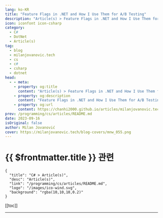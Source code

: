 ```yaml
---
lang: ko-KR
title: "Feature Flags in .NET and How I Use Them for A/B Testing"
description: "Article(s) > Feature Flags in .NET and How I Use Them for A/B Testing"
icon: iconfont icon-csharp
category: 
  - C#
  - DotNet
  - Article(s)
tag: 
  - blog
  - milanjovanovic.tech
  - cs
  - c#
  - csharp
  - dotnet
head:
  - - meta:
    - property: og:title
      content: "Article(s) > Feature Flags in .NET and How I Use Them for A/B Testing"
    - property: og:description
      content: "Feature Flags in .NET and How I Use Them for A/B Testing"
    - property: og:url
      content: https://chanhi2000.github.io/articles/milanjovanovic.tech/feature-flags-in-dotnet-and-how-i-use-them-for-ab-testing.html
prev: /programming/cs/articles/README.md
date: 2023-09-16
isOriginal: false
author: Milan Jovanović
cover: https://milanjovanovic.tech/blog-covers/mnw_055.png
---
```


# {{ $frontmatter.title }} 관련

```component VPCard
{
  "title": "C# > Article(s)",
  "desc": "Article(s)",
  "link": "/programming/cs/articles/README.md",
  "logo": "/images/ico-wind.svg",
  "background": "rgba(10,10,10,0.2)"
}
```

[[toc]]

---

<SiteInfo
  name="Feature Flags in .NET and How I Use Them for A/B Testing"
  desc="The ability to conditionally turn features on or off in your application without redeploying the code is a powerful tool. It lets you quickly iterate on new features and frequently integrate your changes with the main branch. You can use feature flags to achieve this. Feature flags are a software development technique that allows you to wrap application features in a conditional statement. You can then toggle the feature on or off in runtime to control which features are enabled."
  url="https://milanjovanovic.tech/blog/feature-flags-in-dotnet-and-how-i-use-them-for-ab-testing/"
  logo="https://milanjovanovic.tech/profile_favicon.png"
  preview="https://milanjovanovic.tech/blog-covers/mnw_055.png"/>

<!-- TODO: 작성 -->

<!-- 
The ability to conditionally turn features on or off in your application without redeploying the code is a powerful tool.

It lets you quickly iterate on new features and frequently integrate your changes with the main branch.

You can use **feature flags** to achieve this.

**Feature flags** are a software development technique that allows you to wrap application features in a conditional statement.
You can then toggle the feature on or off in runtime to control which features are enabled.

We have a lot to cover in this week's newsletter:

- Feature flag fundamentals in .NET
<li>Feature filters and phased rollouts
<li>Trunk-based development
<li>A/B testing

Let's dive in!

---

## feature-flags-in-net"><a href="#feature-flags-in-net">Feature Flags In .NET

<a href="https://github.com/microsoft/FeatureManagement-Dotnet">Feature flags</a> provide a way for .NET and ASP.NET Core applications to turn features on or off dynamically.

To get started, you need to install the `Microsoft.FeatureManagement` library in your project:

```pwsh
Install-Package Microsoft.FeatureManagement

```

This library will allow you to develop and expose application functionality based on features.
It's useful when you have special requirements when a new feature should be enabled and under what conditions.

The next step is to register the required services with dependency injection by calling `AddFeatureManagement`:

```cs
builder.Services.AddFeatureManagement();

```

And you are ready to create your first feature flag.
Feature flags are built on top of the .NET configuration system.
Any .NET configuration provider can act as the backbone for exposing feature flags.

Let's create a feature flag called `ClipArticleContent` in our `appsettings.json` file:

```json
"FeatureManagement": {
  "ClipArticleContent": false
}

```

By convention, feature flags have to be defined in the `FeatureManagement` configuration section.
But you can change this by providing a different configuration section when calling `AddFeatureManagement`.

Microsoft recommends exposing feature flags using enums and then consuming them with the `nameof` operator.
For example, you would write `nameof(FeatureFlags.ClipArticleContent)`.

However, I prefer defining feature flags as constants in a static class because it simplifies the usage.

```cs
// Using enums
public enum FeatureFlags
{
    ClipArticleContent = 1
}

// Using constants
public static class FeatureFlags
{
    public const string ClipArticleContent = "ClipArticleContent";
}

```

To check the feature flag state, you can use the `IFeatureManager` service.
In this example, if the `ClipArticleContent` feature flag is turned on, we will return only the first thirty characters of the article's content.

```cs
app.MapGet("articles/{id}", async (
    Guid id,
    IGetArticle query,
    IFeatureManager featureManager) =>
{
    var article = query.Execute(id);

<span class="code-line highlight-line">    if (await featureManager.IsEnabledAsync(FeatureFlags.ClipArticleContent))
    {
        article.Content = article.Content.Substring(0, 50);
    }

    return Results.Ok(article);
});

```

You can also apply feature flags on a controller or endpoint level using the `FeatureGate` attribute:

```cs
[FeatureGate(FeatureFlags.EnableArticlesApi)]
public class ArticlesController : Controller
{
   // ...
}

```

This covers the fundamentals of using feature flags, and now, let's tackle more advanced topics.

---

## feature-filters-and-phased-rollouts"><a href="#feature-filters-and-phased-rollouts">Feature Filters And Phased Rollouts

The feature flags I showed you in the previous section were like a simple on-off switch.
Although practical, you might want more flexibility from your feature flags.

The `Microsoft.FeatureManagement` package comes with a few built-in feature filters that allow you to create dynamic rules for enabling feature flags.

The available feature filters are
<a href="https://learn.microsoft.com/en-us/dotnet/api/microsoft.featuremanagement.featurefilters.percentagefilter?view=azure-dotnet">`Microsoft.Percentage`</a>,
<a href="https://learn.microsoft.com/en-us/dotnet/api/microsoft.featuremanagement.featurefilters.timewindowfilter?view=azure-dotnet">`Microsoft.TimeWindow`</a>
and <a href="https://learn.microsoft.com/en-us/dotnet/api/microsoft.featuremanagement.featurefilters.targetingfilter?view=azure-dotnet">`Microsoft.Targeting`</a>.

Here's an example of defining a `ShowArticlePreview` feature flag that uses a percentage filter:

```json
"FeatureFlags": {
  "ClipArticleContent": false,
<span class="code-line highlight-line">  "ShowArticlePreview": {
    "EnabledFor": [
      {
<span class="code-line highlight-line">        "Name": "Percentage",
        "Parameters": {
          "Value": 50
        }
      }
    ]
  }
}

```

This means the feature flag will be randomly turned on 50% of the time.
The downside is the same user might see different behavior on subsequent requests.
A more realistic scenario is to have the feature flag state be cached for the duration of the user's session.

To use the `PercentageFilter`, you need to enable it by calling `AddFeatureFilter`:

```cs
builder.Services.AddFeatureManagement().AddFeatureFilter<PercentageFilter>();

```

Another interesting feature filter is the `TargetingFilter`, which allows you to target specific users.
Targeting is used in phased rollouts, where you want to introduce a new feature to your users gradually.
You start by enabling the feature for a small percentage of users and slowly increase the rollout percentage while monitoring how the system responds.

---

## trunk-based-development-and-feature-flags"><a href="#trunk-based-development-and-feature-flags">Trunk-based Development and Feature Flags

<a href="https://trunkbaseddevelopment.com/">Trunk-based development</a> is a Git branching strategy where all developers work in short-lived branches or directly in the trunk, the main codebase.
The *"trunk"* is the main branch of your repository.
If you're using Git, it will be either the `main` or `master` branch.
Trunk-based development avoids the "merge hell" problem caused by long-lived branches.

So, how do feature flags fit into trunk-based development?

The only way to ensure the trunk is always releasable is to hide incomplete features behind feature flags.
You continue pushing changes to the trunk as you work on the feature while the feature flag remains turned off on the main branch.
When the feature is complete, you turn on the feature flag and release it to production.

<span style="box-sizing:border-box;display:inline-block;overflow:hidden;width:initial;height:initial;background:none;opacity:1;border:0;margin:0;padding:0;position:relative;max-width:100%"><span style="box-sizing:border-box;display:block;width:initial;height:initial;background:none;opacity:1;border:0;margin:0;padding:0;max-width:100%"><img style="display:block;max-width:100%;width:initial;height:initial;background:none;opacity:1;border:0;margin:0;padding:0" alt="" aria-hidden="true" src="data:image/svg+xml,%3csvg%20xmlns=%27http://www.w3.org/2000/svg%27%20version=%271.1%27%20width=%27900%27%20height=%27468%27/%3e"><img alt="Trunk based development." src="data:image/gif;base64,R0lGODlhAQABAIAAAAAAAP///yH5BAEAAAAALAAAAAABAAEAAAIBRAA7" decoding="async" data-nimg="intrinsic" style="position:absolute;top:0;left:0;bottom:0;right:0;box-sizing:border-box;padding:0;border:none;margin:auto;display:block;width:0;height:0;min-width:100%;max-width:100%;min-height:100%;max-height:100%"><noscript><img alt="Trunk based development." srcSet="/blogs/mnw_055/trunk_based_development.png?imwidth=1080 1x, /blogs/mnw_055/trunk_based_development.png?imwidth=1920 2x" src="/blogs/mnw_055/trunk_based_development.png?imwidth=1920" decoding="async" data-nimg="intrinsic" style="position:absolute;top:0;left:0;bottom:0;right:0;box-sizing:border-box;padding:0;border:none;margin:auto;display:block;width:0;height:0;min-width:100%;max-width:100%;min-height:100%;max-height:100%" loading="lazy"/></noscript>
---

## how-i-used-feature-flags-for-ab-testing-on-my-website"><a href="#how-i-used-feature-flags-for-ab-testing-on-my-website">How I Used Feature Flags for A/B Testing On My Website

A/B testing (split testing) is an experiment where two or more variants of a page (or feature) are shown randomly to users.
Statistical analysis is performed in the background to determine which variation performs better for a given conversion goal.

Here's an example A/B test I performed on my website:

<span style="box-sizing:border-box;display:inline-block;overflow:hidden;width:initial;height:initial;background:none;opacity:1;border:0;margin:0;padding:0;position:relative;max-width:100%"><span style="box-sizing:border-box;display:block;width:initial;height:initial;background:none;opacity:1;border:0;margin:0;padding:0;max-width:100%"><img style="display:block;max-width:100%;width:initial;height:initial;background:none;opacity:1;border:0;margin:0;padding:0" alt="" aria-hidden="true" src="data:image/svg+xml,%3csvg%20xmlns=%27http://www.w3.org/2000/svg%27%20version=%271.1%27%20width=%271400%27%20height=%271700%27/%3e"><img alt="Split test with two variants." src="data:image/gif;base64,R0lGODlhAQABAIAAAAAAAP///yH5BAEAAAAALAAAAAABAAEAAAIBRAA7" decoding="async" data-nimg="intrinsic" style="position:absolute;top:0;left:0;bottom:0;right:0;box-sizing:border-box;padding:0;border:none;margin:auto;display:block;width:0;height:0;min-width:100%;max-width:100%;min-height:100%;max-height:100%"><noscript><img alt="Split test with two variants." srcSet="/blogs/mnw_055/split_test.png?imwidth=1920 1x, /blogs/mnw_055/split_test.png?imwidth=3840 2x" src="/blogs/mnw_055/split_test.png?imwidth=3840" decoding="async" data-nimg="intrinsic" style="position:absolute;top:0;left:0;bottom:0;right:0;box-sizing:border-box;padding:0;border:none;margin:auto;display:block;width:0;height:0;min-width:100%;max-width:100%;min-height:100%;max-height:100%" loading="lazy"/></noscript>
The hypothesis was that removing the image and focusing on the benefits would make more people want to subscribe.
I measure this using the conversion rate, which is the number of people visiting the page divided by the number of people subscribing.

I'm using a platform called <a href="https://posthog.com">Posthog</a> to run experiments, which automatically calculates the results.

You can see that the *test* variant has a significantly higher conversion rate, so it becomes the winner of the A/B test.

<span style="box-sizing:border-box;display:inline-block;overflow:hidden;width:initial;height:initial;background:none;opacity:1;border:0;margin:0;padding:0;position:relative;max-width:100%"><span style="box-sizing:border-box;display:block;width:initial;height:initial;background:none;opacity:1;border:0;margin:0;padding:0;max-width:100%"><img style="display:block;max-width:100%;width:initial;height:initial;background:none;opacity:1;border:0;margin:0;padding:0" alt="" aria-hidden="true" src="data:image/svg+xml,%3csvg%20xmlns=%27http://www.w3.org/2000/svg%27%20version=%271.1%27%20width=%27907%27%20height=%27749%27/%3e"><img alt="Split test with two variants experiment results." src="data:image/gif;base64,R0lGODlhAQABAIAAAAAAAP///yH5BAEAAAAALAAAAAABAAEAAAIBRAA7" decoding="async" data-nimg="intrinsic" style="position:absolute;top:0;left:0;bottom:0;right:0;box-sizing:border-box;padding:0;border:none;margin:auto;display:block;width:0;height:0;min-width:100%;max-width:100%;min-height:100%;max-height:100%"><noscript><img alt="Split test with two variants experiment results." srcSet="/blogs/mnw_055/experiment_results.png?imwidth=1080 1x, /blogs/mnw_055/experiment_results.png?imwidth=1920 2x" src="/blogs/mnw_055/experiment_results.png?imwidth=1920" decoding="async" data-nimg="intrinsic" style="position:absolute;top:0;left:0;bottom:0;right:0;box-sizing:border-box;padding:0;border:none;margin:auto;display:block;width:0;height:0;min-width:100%;max-width:100%;min-height:100%;max-height:100%" loading="lazy"/></noscript>
---

## takeaway"><a href="#takeaway">Takeaway

The ability to dynamically turn features on or off without deploying the code is like a superpower.
Feature flags give you this ability with very little work.

You can work with feature flags in .NET by installing the `Microsoft.FeatureManagement` library.
Feature flags build on top of the .NET configuration system, and you can check the feature flag state using the `IFeatureManager` service.

Another use case for feature flags is A/B testing.
I run weekly experiments on my website, testing changes that will improve my conversion rate.
Feature flags help me decide which version of the website to show to the user.
And then, I can measure results based on the user's actions.

I also made a video about <a href="https://youtu.be/QVEUgIC7Wpo">**feature flagging in .NET,**</a> and you can watch it <a href="https://youtu.be/QVEUgIC7Wpo">**here**</a> if you want to learn more.

Hope this was valuable.

Stay awesome!

-->

